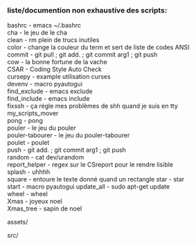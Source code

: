 ### liste/documention non exhaustive des scripts:  
  
bashrc - emacs ~/.bashrc  
cha - le jeu de le cha  
clean - rm plein de trucs inutiles  
color - change la couleur du term et sert de liste de codes ANSI  
commit - git pull ; git add. ; git commit arg1 ; git push  
cow - la bonne fortune de la vache  
CSAR - Coding Style Auto Check  
cursepy - example utilisation curses  
devenv - macro pyautogui  
find_exclude - emacs exclude  
find_include - emacs include  
fixssh - ça régle mes problèmes de shh quand je suis en tty  
my_scripts_mover  
pong - pong  
pouler - le jeu du pouler  
pouler-tabourer - le jeu du pouler-tabourer  
poulet - poulet  
push - git add. ; git commit arg1 ; git push  
random - cat dev/urandom  
report_helper - regex sur le CSreport pour le rendre lisible  
splash - uhhhh  
square - entoure le texte donné quand un rectangle 
star - star  
start - macro pyautogui
update_all - sudo apt-get update  
wheel - wheel  
Xmas - joyeux noel  
Xmas_tree - sapin de noel  
  
assets/  

src/    
